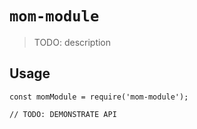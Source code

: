 # `mom-module`

> TODO: description

## Usage

```
const momModule = require('mom-module');

// TODO: DEMONSTRATE API
```
